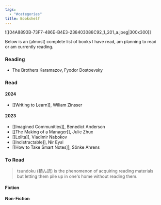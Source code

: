 ```yaml
---
tags:
  - "#categories"
title: Bookshelf
---
```


![[04A8893B-73F7-486E-B4E3-238403088C92_1_201_a.jpeg\|300x300]]

Below is an (almost) complete list of books I have read, am planning to read or am currently reading. 



### Reading

- The Brothers Karamazov, Fyodor Dostoevsky

### Read

#### 2024

- [[Writing to Learn]], Wiliam Zinsser

#### 2023

- [[Imagined Communities]], Benedict Anderson
- [[The Making of a Manager]], Julie Zhuo
- [[Lolita]], Vladimir Nabokov
- [[Indistractable]], Nir Eyal
- [[How to Take Smart Notes]], Sönke Ahrens


### To Read

> tsundoku (積ん読) is the phenomenon of acquiring reading materials but letting them pile up in one's home without reading them.


#### Fiction



#### Non-Fiction
